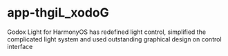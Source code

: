 # app-thgiL_xodoG
Godox Light for HarmonyOS has redefined light control, simplified the complicated light system and used outstanding graphical design on control interface

